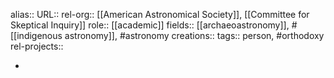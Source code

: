 alias::
URL::
rel-org:: [[American Astronomical Society]], [[Committee for Skeptical Inquiry]] 
role:: [[academic]] 
fields:: [[archaeoastronomy]], #[[indigenous astronomy]], #astronomy 
creations:: 
tags:: person, #orthodoxy  
rel-projects::

-